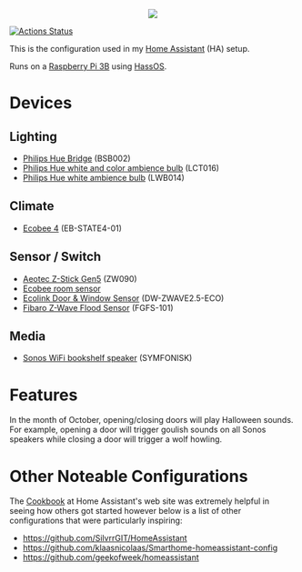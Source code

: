 <p align="center">
<img src="https://github.com/home-assistant/home-assistant-assets/blob/master/loading-screen.gif" />
</p>

[![Actions Status](https://github.com/tetsuo13/home-assistant/workflows/Test%20config/badge.svg)](https://github.com/tetsuo13/home-assistant/actions)

This is the configuration used in my [Home Assistant](https://home-assistant.io/) (HA) setup.

Runs on a [Raspberry Pi 3B](https://www.raspberrypi.org/products/raspberry-pi-3-model-b/) using [HassOS](https://github.com/home-assistant/hassos).

# Devices

## Lighting

* [Philips Hue Bridge](https://www2.meethue.com/en-us/p/hue-bridge/046677458478) (BSB002)
* [Philips Hue white and color ambience bulb](https://www2.meethue.com/en-us/p/hue-white-and-color-ambiance-single-bulb-e26/046677464486) (LCT016)
* [Philips Hue white ambience bulb](https://www2.meethue.com/en-us/p/hue-single-bulb-e26/046677461003) (LWB014)

## Climate

* [Ecobee 4](https://www.ecobee.com/ecobee4/) (EB-STATE4-01)

## Sensor / Switch

* [Aeotec Z-Stick Gen5](https://aeotec.com/z-wave-usb-stick) (ZW090)
* [Ecobee room sensor](https://www.ecobee.com/room-sensors/)
* [Ecolink Door & Window Sensor](https://discoverecolink.com/product/dwzwave25-eco/) (DW-ZWAVE2.5-ECO)
* [Fibaro Z-Wave Flood Sensor](https://www.fibaro.com/en/products/flood-sensor/) (FGFS-101)

## Media

* [Sonos WiFi bookshelf speaker](https://www.sonos.com/en-us/symfonisk-by-sonos-and-ikea) (SYMFONISK)

# Features

In the month of October, opening/closing doors will play Halloween sounds. For example, opening a door will trigger goulish sounds on all Sonos speakers while closing a door will trigger a wolf howling.

# Other Noteable Configurations

The [Cookbook](https://www.home-assistant.io/cookbook/) at Home Assistant's web site was extremely helpful in seeing how others got started however below is a list of other configurations that were particularly inspiring:

* https://github.com/SilvrrGIT/HomeAssistant
* https://github.com/klaasnicolaas/Smarthome-homeassistant-config
* https://github.com/geekofweek/homeassistant

